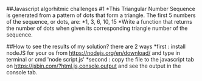 ##Javascript algorhitmic challenges #1
*This Triangular Number Sequence is generated from a pattern of dots that form a triangle. The first 5 numbers of the sequence, or dots, are:
*1, 3, 6, 10, 15
*Write a function that returns the number of dots when given its corresponding triangle number of the sequence.

##How to see the results of my solution?
there are 2 ways
*first : install nodeJS for your os from https://nodejs.org/en/download/ and type in terminal or cmd 'node script.js'
*second : copy the file to the javascript tab on https://jsbin.com/?html,js,console,output and see the output in the console tab.
